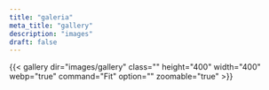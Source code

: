 ```yaml
---
title: "galeria"
meta_title: "gallery"
description: "images"
draft: false
---
```


{{< gallery dir="images/gallery" class="" height="400" width="400" webp="true" command="Fit" option="" zoomable="true" >}}

